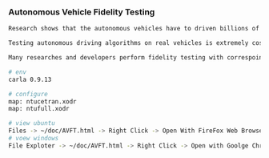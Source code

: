 ### Autonomous Vehicle Fidelity Testing

```bash
Research shows that the autonomous vehicles have to driven billions of miles to demonstrate liabilty. 

Testing autonomous driving algorithms on real vehicles is extremely costly.

Many researches and developers perform fidelity testing with correspoinding sensors and maps.
```

```bash
# env
carla 0.9.13
```


```bash
# configure
map: ntucetran.xodr
map: ntufull.xodr
```

```bash
# view ubuntu
Files -> ~/doc/AVFT.html -> Right Click -> Open With FireFox Web Browser
# voew windows
File Exploter -> ~/doc/AVFT.html -> Right Click -> Open with Goolge Chrome
```